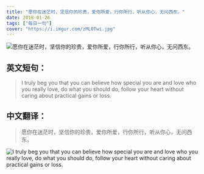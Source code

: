 ```yaml
---
title: "愿你在迷茫时，坚信你的珍贵，爱你所爱，行你所行，听从你心，无问西东。"
date: 2018-01-26
tags: ["每日一句"]
cover: "https://i.imgur.com/zML0Twi.jpg"
---
```


![愿你在迷茫时，坚信你的珍贵，爱你所爱，行你所行，听从你心，无问西东。](https://i.imgur.com/2T5JBDr.jpg)

## 英文短句：
> I truly beg you that you can believe how special you are and love who you really love, do what you should do, follow your heart without caring about practical gains or loss.

<!--more-->

## 中文翻译：
> 愿你在迷茫时，坚信你的珍贵，爱你所爱，行你所行，听从你心，无问西东。

![I truly beg you that you can believe how special you are and love who you really love, do what you should do, follow your heart without caring about practical gains or loss.](https://i.imgur.com/8bRhpgr.jpg)

